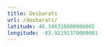 ```yaml
---
title: Desbarats
url: /desbarats/
latitude: 46.346326000000005
longitude: -83.92291370000001
---
```

